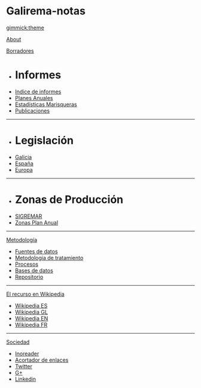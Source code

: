 <!--
  -- Name of your wiki
  -- Do NOT remove the leading `#` character.
  -->

# Galirema-notas


<!--
  -- Default theme
  -- (Read: http://dynalon.github.io/mdwiki/#!customizing.md#Theme_chooser)
  -->

[gimmick:theme](cosmo)


<!--
  -- Navigation
  -- (Read: http://dynalon.github.io/mdwiki/#!quickstart.md#Adding_a_navigation)
  -->

[About](pages/about.md)


[Borradores]()


  * # Informes
  * [Indice de informes](pages/IndiceInformes.md)
  * [Planes Anuales](pages/IndicePlanes.md)
  * [Estadísticas Marisqueras](pages/IndiceEstadisticas.md)
  * [Publicaciones](pages/IndicePublicacion.md)
  - - - 
  * # Legislación
  * [Galicia](pages/IndiceLexGal.md)
  * [España](pages/IndiceLexESP.md)
  * [Europa](pages/indiceLexEU.md)
  - - - 
  * # Zonas de Producción
  * [SIGREMAR](pages/IndiceSigremar.md)
  * [Zonas Plan Anual](pages/IndiceZonasPlan.md)


----------

[Metodología]()

 - [Fuentes de datos](pages/indiceFuentes.md)
 - [Metodologia de tratamiento](pages/indiceMetodos.md)
 - [Procesos ](pages/IndiceProcesos.md)
 - [Bases de datos](pages/muestreosSQLite.md)
 - [Repositorio](pages/repoGithub.md)

 - - - -
[El recurso en Wikipedia]()

 - [Wikipedia ES](pages/WikipediaES.md)
 - [Wikipedia GL](pages/WikipediaGL.md)
 - [Wikipedia EN](pages/WikipediaEN.md)
 - [Wikipedia FR](pages/WikipediaFR.md)

-----
[Sociedad]()

 - [Inoreader](lectorRSS.md)
 - [Acortador de enlaces](gooGalirema.md)
 - [Twitter](twitGalirema.md)
 - [G+](gmasGalirema.md)
 - [Linkedin](inGalirema.md)



<!-- A more complex navigation example: ----------------------------------------

[Menu Item 1]()

  * # SubMenu Heading 1
  * [SubMenu Item 1](pages/subitem1.md)
  * [SubMenu Item 2](pages/subitem2.md)
  - - - -
  * # SubMenu Heading 2
  * [SubMenu Item 3](pages/subitem3.md)
  - - - -
  * # SubMenu Heading 3
  * [SubMenu Item 3](pages/subitem3.md)

[Menu Item 2](pages/item2.md)

[Menu Item 3](pages/item3.md)

---------------------------------------------------------------------------- -->

<!--
  -- Change the Language
  -- Could be useful when there's more than one language wiki.
  -->

<!--
[Change the Language]()

  * [English (United States)](/en_US/)
  * [English (United Kingdom)](/en_GB/)
  * [Italian](/it/)
-->

<!--
  -- Let the user choose a theme
  -- (Read: http://dynalon.github.io/mdwiki/#!quickstart.md#Adding_a_navigation)
  -->

<!--
[gimmick:themechooser](Choose theme)
-->
